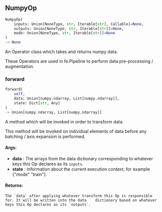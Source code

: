 ## NumpyOp
```python
NumpyOp(
	inputs: Union[NoneType, str, Iterable[str], Callable]=None,
	outputs: Union[NoneType, str, Iterable[str]]=None,
	mode: Union[NoneType, str, Iterable[str]]=None
)
-> None
```
An Operator class which takes and returns numpy data.

These Operators are used in fe.Pipeline to perform data pre-processing / augmentation.

### forward
```python
forward(
	self,
	data: Union[numpy.ndarray, List[numpy.ndarray]],
	state: Dict[str, Any]
)
-> Union[numpy.ndarray, List[numpy.ndarray]]
```
A method which will be invoked in order to transform data.

This method will be invoked on individual elements of data before any batching / axis expansion is performed.


#### Args:

* **data** :  The arrays from the data dictionary corresponding to whatever keys this Op declares as its `inputs`.
* **state** :  Information about the current execution context, for example {"mode" "train"}.

#### Returns:
    The `data` after applying whatever transform this Op is responsible for. It will be written into the data    dictionary based on whatever keys this Op declares as its `outputs`.